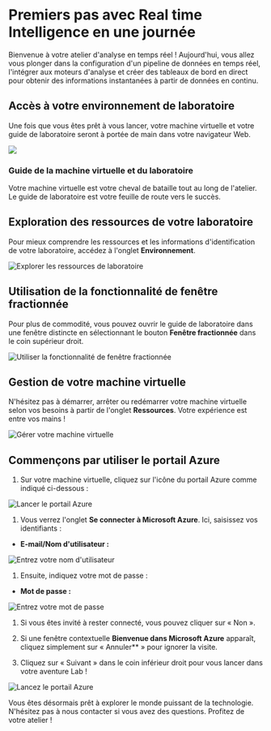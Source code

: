 # Premiers pas avec Real time Intelligence en une journée

Bienvenue à votre atelier d'analyse en temps réel ! Aujourd'hui, vous allez vous plonger dans la configuration d'un pipeline de données en temps réel, l'intégrer aux moteurs d'analyse et créer des tableaux de bord en direct pour obtenir des informations instantanées à partir de données en continu.

## Accès à votre environnement de laboratoire

Une fois que vous êtes prêt à vous lancer, votre machine virtuelle et votre guide de laboratoire seront à portée de main dans votre navigateur Web.

![](../media/getting-started-french1.png)

### Guide de la machine virtuelle et du laboratoire

Votre machine virtuelle est votre cheval de bataille tout au long de l'atelier. Le guide de laboratoire est votre feuille de route vers le succès.

## Exploration des ressources de votre laboratoire

Pour mieux comprendre les ressources et les informations d'identification de votre laboratoire, accédez à l'onglet **Environnement**.

![Explorer les ressources de laboratoire](../media/getting-started-french2.png)

## Utilisation de la fonctionnalité de fenêtre fractionnée

Pour plus de commodité, vous pouvez ouvrir le guide de laboratoire dans une fenêtre distincte en sélectionnant le bouton **Fenêtre fractionnée** dans le coin supérieur droit.

![Utiliser la fonctionnalité de fenêtre fractionnée](../media/getting-started-french3.png)

## Gestion de votre machine virtuelle

N'hésitez pas à démarrer, arrêter ou redémarrer votre machine virtuelle selon vos besoins à partir de l'onglet **Ressources**. Votre expérience est entre vos mains !

![Gérer votre machine virtuelle](../media/getting-started-french4.png)

## Commençons par utiliser le portail Azure

1. Sur votre machine virtuelle, cliquez sur l'icône du portail Azure comme indiqué ci-dessous :

![Lancer le portail Azure](../media/select-azureportal.png)

1. Vous verrez l'onglet **Se connecter à Microsoft Azure**. Ici, saisissez vos identifiants :

- **E-mail/Nom d'utilisateur :** <inject key="AzureAdUserEmail"></inject>

![Entrez votre nom d'utilisateur](../media/portal-login1.png)

1. Ensuite, indiquez votre mot de passe :

- **Mot de passe :** <inject key="AzureAdUserPassword"></inject>

![Entrez votre mot de passe](../media/portal-login2.png)

1. Si vous êtes invité à rester connecté, vous pouvez cliquer sur « Non ».

1. Si une fenêtre contextuelle **Bienvenue dans Microsoft Azure** apparaît, cliquez simplement sur « Annuler** » pour ignorer la visite.

1. Cliquez sur « Suivant » dans le coin inférieur droit pour vous lancer dans votre aventure Lab !

![Lancez le portail Azure](../media/getting-started-french5.png)

Vous êtes désormais prêt à explorer le monde puissant de la technologie. N'hésitez pas à nous contacter si vous avez des questions. Profitez de votre atelier !
